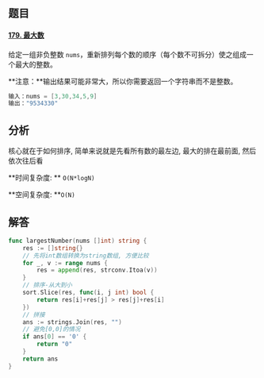 ## 题目

#### [179. 最大数](https://leetcode-cn.com/problems/largest-number/)

给定一组非负整数 `nums`，重新排列每个数的顺序（每个数不可拆分）使之组成一个最大的整数。

**注意：**输出结果可能非常大，所以你需要返回一个字符串而不是整数。

```go
输入：nums = [3,30,34,5,9]
输出："9534330"
```



## 分析

核心就在于如何排序, 简单来说就是先看所有数的最左边, 最大的排在最前面, 然后依次往后看

**时间复杂度: ** `O(N*logN)`

**空间复杂度:  **`O(N)`

## 解答

```go
func largestNumber(nums []int) string {
    res := []string{}
    // 先将int数组转换为string数组, 方便比较
    for _, v := range nums {
        res = append(res, strconv.Itoa(v))
    }
    // 排序-从大到小
    sort.Slice(res, func(i, j int) bool {
        return res[i]+res[j] > res[j]+res[i]
    })
    // 拼接
    ans := strings.Join(res, "")
    // 避免[0,0]的情况
    if ans[0] == '0' {
        return "0"
    }
    return ans
}
```


